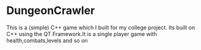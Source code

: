 # DungeonCrawler
This is a (simple) C++ game which I built for my college project. Its built on C++ using the QT Framework.It is a single player game with health,combats,levels and so on
